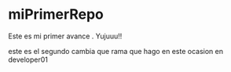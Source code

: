 # miPrimerRepo
Este es mi primer avance . Yujuuu!!


este es el segundo cambia que rama que hago en este ocasion en developer01